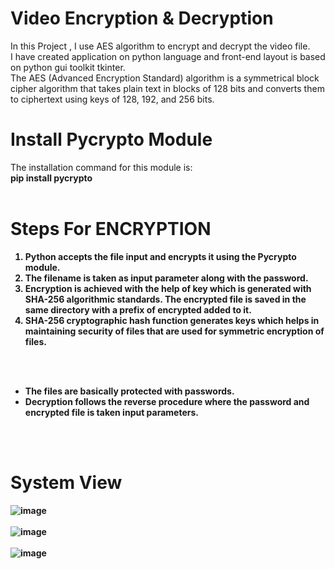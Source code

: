 # Video Encryption & Decryption

In this Project , I use AES algorithm to encrypt and decrypt the video file. <br>
I have created application on python language and front-end layout is based on python gui toolkit tkinter. <br>
The AES (Advanced Encryption Standard) algorithm is a symmetrical block cipher algorithm that takes plain text in blocks of 128 bits and converts them to ciphertext using keys of 128, 192, and 256 bits. <br>

# Install Pycrypto Module

The installation command for this module is:<br>
<b>pip install pycrypto<b>
<br><br>
  
# Steps For ENCRYPTION

<ol><li>Python accepts the file input and encrypts it using the Pycrypto module.</li>
  <li>The filename is taken as input parameter along with the password.</li>
<li>Encryption is achieved with the help of key which is generated with SHA-256 algorithmic standards. The encrypted file is saved in the same directory with a prefix of encrypted added to it.</li>
<li>SHA-256 cryptographic hash function generates keys which helps in maintaining security of files that are used for symmetric encryption of files.</li>
</ol>
<br><br>
<ul><li>The files are basically protected with passwords.</li>
<li>Decryption follows the reverse procedure where the password and encrypted file is taken input parameters.</li>
</ul>
 <br><br>

# System View

![image](https://user-images.githubusercontent.com/58871655/117016839-b6a0b700-ad10-11eb-92d7-debab972a288.png)<br><br>
![image](https://user-images.githubusercontent.com/58871655/117016881-c3bda600-ad10-11eb-84ec-f13228abaf54.png)<br><br>
![image](https://user-images.githubusercontent.com/58871655/117016905-ccae7780-ad10-11eb-9096-1d2002fb6df0.png)<br>


